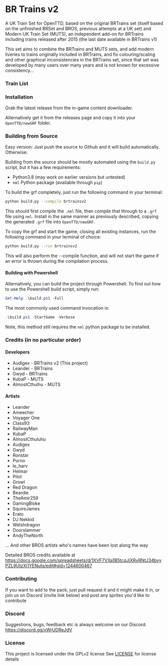 # BR Trains v2
A UK Train Set for OpenTTD, based on the original BRTrains set (itself based on the unfinished BRSet and BROS, previous attempts at a UK set) and Modern UK Train Set (MUTS), an independent add-on for BRTrains including trains released after 2015 (the last date available in BRTrains v1)

This set aims to combine the BRTrains and MUTS sets, and add modern liveries to trains originally included in BRTrains, and fix colouring/scaling and other graphical inconsistencies in the BRTrains set, since that set was developed by many users over many years and is not known for excessive consistency...

### Train List


### Installation
Grab the latest release from the in-game content downloader.

Alternatively get it from the releases page and copy it into your `OpenTTD/newGRF` folder.

### Building from Source
Easy version: Just push the source to Github and it will build automatically. Otherwise:

Building from the source should be mostly automated using the `build.py` script, but it has a few requirements:
  - Python3.8 (may work on earlier versions but untested)
  - `nml` Python package (available through `pip`)
  
To build the grf completely, just run the following command in your terminal:
```bash
python build.py --compile brtrainsv2
```
This should first compile the `.nml` file, then compile that through to a `.grf` file using `nml`.  Install in the same manner
as previously described, copying the generated `.grf` file into `OpenTTD/newGRF`.

To copy the grf and start the game, closing all existing instances, run the following command in your terminal of choice:
```bash
python build.py --run brtrainsv2
```
This will also perform the --compile function, and will not start the game if an error is thrown during the compilation process.

#### Building with Powershell
Alternatively, you can build the project through Powershell.
To find out how to use the Powershell build script, simply run:
```powershell
Get-Help .\build.ps1 -Full
```
The most commonly used command invocation is:
```powershell
.\build.ps1 -StartGame -Verbose
```
Note, this method still requires the `nml` python package to be installed.

### Credits (in no particular order)

#### Developers

- Audigex - BRTrains v2 (This project)
- Leander - BRTrains
- Gwyd - BRTrains
- KubaP - MUTS  
- AlmostCthulhu - MUTS   

#### Artists

- Leander  
- Ameecher  
- Voyager One  
- Class93  
- RailwayMan  
- KubaP  
- AlmostCthuluhu  
- Audigex  
- Gwyd  
- Ronstar  
- Purno  
- le_harv  
- Helmar  
- Pilot  
- Growl  
- Red Dragon  
- Beardie  
- TheAmir259  
- GamingBloke  
- SquireJames  
- Erato  
- DJ Nekkid 
- Welshdragon
- Doorslammer
- AndyTheNorth

... And other BROS artists who's names have been lost along the way

Detailed BROS credits available at https://docs.google.com/spreadsheets/d/1XVF7VXa1B5tcqJiXRvRNtJ34bvyPZL9UtzXi1YENuts/edit#gid=1244600467


### Contributing
If you want to add to the pack, just pull request it and it might make it in, or join us on Discord (invite link below) and post any sprites you'd like to contribute

### Discord

Suggestions, bugs, feedback etc is always welcome on our Discord: https://discord.gg/xWrUDReJdV

### License
This project is licensed under the GPLv2 license
See [LICENSE](./LICENSE) for license details
